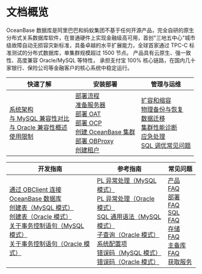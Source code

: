 # 文档概览

OceanBase 数据库是阿里巴巴和蚂蚁集团不基于任何开源产品，完全自研的原生分布式关系数据库软件，在普通硬件上实现金融级高可用，首创"三地五中心"城市级故障自动无损容灾新标准，具备卓越的水平扩展能力，全球首家通过 TPC-C 标准测试的分布式数据库，单集群规模超过 1500 节点。 产品具有云原生、强一致性、高度兼容 Oracle/MySQL 等特性， 承担支付宝 100% 核心链路，在国内几十家银行、保险公司等金融客户的核心系统中稳定运行。

|                                                                                                                                                                          快速了解                                                                                                                                                                          |                                                                                                                                                                                                                                               安装部署                                                                                                                                                                                                                                                |                                                                                                                                                                                                                                                                           管理与运维                                                                                                                                                                                                                                                                           |
|--------------------------------------------------------------------------------------------------------------------------------------------------------------------------------------------------------------------------------------------------------------------------------------------------------------------------------------------------------|---------------------------------------------------------------------------------------------------------------------------------------------------------------------------------------------------------------------------------------------------------------------------------------------------------------------------------------------------------------------------------------------------------------------------------------------------------------------------------------------------|-----------------------------------------------------------------------------------------------------------------------------------------------------------------------------------------------------------------------------------------------------------------------------------------------------------------------------------------------------------------------------------------------------------------------------------------------------------------------------------------------------------------------------------------------------------|
| [系统架构](1.learn-more-about-oceanbase/2.system-architecture.md)</br> [与 MySQL 兼容性对比](1.learn-more-about-oceanbase/4.compatibility-with-mysql.md)</br> [与 Oracle 兼容性概述](1.learn-more-about-oceanbase/3.compatibility-with-oracle/1.overview-of-compatibility-with-oracle.md)</br> [使用限制](3.user-guide/1.learn-more-about-oceanbase/10.constraints-on-product-specifications.md) | [部署流程](4.deploy-oceanbase/4.deploy/2.deployment-process.md)</br> [准备服务器](4.deploy-oceanbase/4.deploy/3.preparations-before-deployment-1/1.prepare-server.md)</br> [部署 OAT](4.deploy-oceanbase/4.deploy/6.command-line-deployment/1.configure-a-deployment-environment-2/1.install-oat-cli.md)</br> [部署 OCP](4.deploy-oceanbase/4.deploy/6.command-line-deployment/2.deploy-ocp-4/1.deployment-instructions-8.md)</br> [创建 OceanBase 集群](4.deploy-oceanbase/4.deploy/6.command-line-deployment/3.deploy-the-oceanbase-cluster-2/1.deploy-a-single-replica-oceanbase-cluster.md)</br> [部署 OBProxy](4.deploy-oceanbase/4.deploy/6.command-line-deployment/4.deploy-obproxy-4/1.deploy-obproxy-by-using-command-lines.md) </br>[创建租户](4.deploy-oceanbase/4.deploy/6.command-line-deployment/5.create-an-oceanbase-tenant-2/1.view-available-resources-of-a-business-tenant-1.md) | [扩容和缩容](7.reference/2.administrator-guide/7.management/1.scale-out-and-scale-in/1.overview-of-scaling.md) </br>[物理备份与恢复](7.reference/2.administrator-guide/5.backup-and-recovery/2.backup-and-restoration-management/1.overview-of-physical-backup-and-recovery.md)</br> [数据迁移](5.data-migration/1.data-migration-overview.md)</br> [集群性能诊断](7.reference/2.administrator-guide/7.management/4.performance-diagnosis/1.cluster-performance-diagnosis.md) </br>[应急处理](7.reference/2.administrator-guide/7.management/5.emergency-response/1.database-contingency-overview.md) </br>[SQL 调优常见问题](7.reference/3.performance-tuning-guide/5.sql-optimization/6.faq-about-sql-tuning.md)|

|                                                                                                                                                                                                            开发指南                                                                                                                                                                                                             |                                                                                                                                                                                                                                                                       参考指南                                                                                                                                                                                                                                                                       |                                                                                                                                                                                                        常见问题                                                                                                                                                                                                         |
|-----------------------------------------------------------------------------------------------------------------------------------------------------------------------------------------------------------------------------------------------------------------------------------------------------------------------------------------------------------------------------------------------------------------------------|--------------------------------------------------------------------------------------------------------------------------------------------------------------------------------------------------------------------------------------------------------------------------------------------------------------------------------------------------------------------------------------------------------------------------------------------------------------------------------------------------------------------------------------------------|---------------------------------------------------------------------------------------------------------------------------------------------------------------------------------------------------------------------------------------------------------------------------------------------------------------------------------------------------------------------------------------------------------------------|
| [通过 OBClient 连接 OceanBase 数据库](3.develop/1.application-development-of-mysql-mode/1.database-connection-with-client-of-mysql-mode/3.connect-to-an-oceanbase-tenant-by-using-obclient-of-mysql-mode.md) </br>[创建表（MySQL 模式）](3.develop/1.application-development-of-mysql-mode/2.design-a-database-object-of-mysql-mode/3.create-a-table-of-mysql-mode.md) </br>[创建表（Oracle 模式）](3.develop/2.application-development-of-oracle-mode/2.design-a-database-object-of-oracle-mode/2.create-a-table-of-oracle-mode.md) </br>[关于事务控制语句（MySQL 模式）](3.develop/1.application-development-of-mysql-mode/5.transaction-management-of-mysql-mode/1.transaction-management-overview-of-mysql-mode.md) </br>[关于事务控制语句（Oracle 模式）](3.develop/2.application-development-of-oracle-mode/5.transaction-management-of-oracle-mode/1.transaction-management-overview-of-oracle-mode.md) | [PL 异常处理（MySQL 模式）](7.reference/4.development-guide-refactoring/3.pl-reference/2.pl-mysql/9.pl-exception-handling-statement-mysql/1.exception-handling-statement-mysql.md) </br>[PL 异常处理（Oracle 模式）](7.reference/4.development-guide-refactoring/3.pl-reference/3.pl-oracle/10.exception-handling-oracle/1.exception-overview-oracle.md) </br>[SQL 通用语法（MySQL 模式）](7.reference/4.development-guide-refactoring/1.sql-syntax/2.common-tenant-of-mysql-mode/6.sql-statement-of-mysql-mode/1.general-syntax-of-mysql-mode.md)</br> [子查询（Oracle 模式）](7.reference/4.development-guide-refactoring/1.sql-syntax/3.common-tenant-of-oracle-mode/8.queries-and-subqueries-of-oracle-mode/6.subquery-of-oracle-mode.md) </br>[系统配置项](7.reference/5.system-reference/1.system-configuration-items/1.system-configuration-items-overview.md)  </br>[错误码（MySQL 模式）](7.reference/5.system-reference/6.error-code-of-mysql-mode/1.use-error-information-of-mysql-mode.md) </br>[错误码（Oracle 模式）](7.reference/5.system-reference/7.error-code-of-oracle-mode/1.use-error-information-of-oracle-mode.md) | [产品 FAQ](3.user-guide/15.faq/1.oceanbase-products.md) </br>[部署 FAQ](3.user-guide/15.faq/2.deployment-1.md) </br>[SQL FAQ](3.user-guide/15.faq/3.sql-related-problems.md) </br>[存储 FAQ](3.user-guide/15.faq/4.storage-related-questions.md) </br>[主备库 FAQ](3.user-guide/14.faq/5.faq-about-primary-and-secondary-databases.md) </br>[获取服务](3.user-guide/15.faq/6.oceanbase-service.md) |
